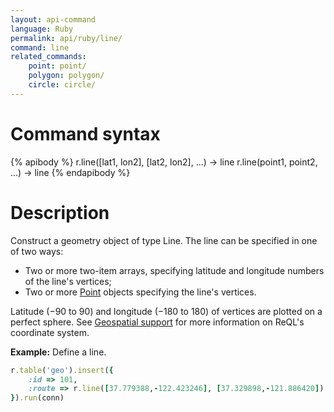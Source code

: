 ```yaml
---
layout: api-command
language: Ruby
permalink: api/ruby/line/
command: line
related_commands:
    point: point/
    polygon: polygon/
    circle: circle/
---
```

# Command syntax #

{% apibody %}
r.line([lat1, lon2], [lat2, lon2], ...) &rarr; line
r.line(point1, point2, ...) &rarr; line
{% endapibody %}

# Description #

Construct a geometry object of type Line. The line can be specified in one of two ways:

* Two or more two-item arrays, specifying latitude and longitude numbers of the line's vertices;
* Two or more [Point](/api/ruby/point) objects specifying the line's vertices.

Latitude (&minus;90 to 90) and longitude (&minus;180 to 180) of vertices are plotted on a perfect sphere. See [Geospatial support](/docs/geo-support/) for more information on ReQL's coordinate system.

__Example:__ Define a line.

```rb
r.table('geo').insert({
    :id => 101,
    :route => r.line([37.779388,-122.423246], [37.329898,-121.886420])
}).run(conn)
```
